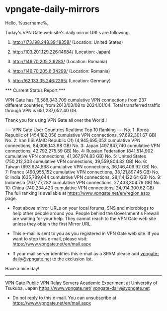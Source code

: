 # vpngate-daily-mirrors

Hello, %username%,

Today's VPN Gate web site's daily mirror URLs are following.

1. http://173.198.248.39:18358/
   (Location: United States)

2. http://103.201.129.226:14684/
   (Location: Japan)

3. http://146.70.205.2:6283/
   (Location: Romania)

4. http://146.70.205.6:34299/
   (Location: Romania)

5. http://62.133.35.246:2265/
   (Location: Germany)


*** Current Status Report ***

VPN Gate has 16,588,343,709 cumulative VPN connections from 237 different countries, from 2013/03/08 to 2024/01/04.
Total transferred traffic through VPN is 651,237,052.40 GB.

Thank you for using VPN Gate all over the World !


--- VPN Gate User Countries Realtime Top 10 Ranking ---
No. 1: Korea Republic of (454,182,056 cumulative VPN connections, 97,692,301.67 GB)
No. 2: Iran (ISLAMIC Republic Of) (4,945,695,052 cumulative VPN connections, 84,006,143.98 GB)
No. 3: Japan (497,847,740 cumulative VPN connections, 42,792,275.59 GB)
No. 4: Russian Federation (841,514,902 cumulative VPN connections, 41,367,974.83 GB)
No. 5: United States (750,212,303 cumulative VPN connections, 39,559,804.82 GB)
No. 6: Taiwan (693,624,568 cumulative VPN connections, 36,146,409.92 GB)
No. 7: France (490,955,152 cumulative VPN connections, 33,121,897.45 GB)
No. 8: India (635,789,644 cumulative VPN connections, 28,114,122.64 GB)
No. 9: Indonesia (767,177,282 cumulative VPN connections, 27,433,304.79 GB)
No. 10: China (740,234,420 cumulative VPN connections, 24,914,300.62 GB)
The full ranking is available at https://www.vpngate.net/en/region.aspx page.


* Post above mirror URLs on your local forums, SNS and microblogs
  to help other people around you.
  People behind the Government's Frewall are waiting for your help.
  They cannot reach to the VPN Gate web site
  unless they obtain the first Mirror URL.

* This e-mail is sent to you as you registered in VPN Gate web site.
  If you want to stop this e-mail, please visit:
  https://www.vpngate.net/en/mail.aspx

* If your mail server identifies this e-mail as a SPAM
  please add vpngate-daily@vpngate.net to the exclusion list.

Have a nice day!

------------------------------------------------------
VPN Gate Public VPN Relay Servers
Academic Experiment at University of Tsukuba, Japan
https://www.vpngate.net/
vpngate-daily@vpngate.net
* Do not reply to this e-mail.
  You can unsubscribe at https://www.vpngate.net/en/mail.aspx


